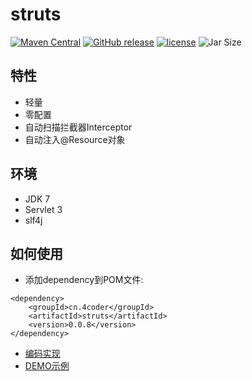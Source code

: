 # struts
[![Maven Central](https://maven-badges.herokuapp.com/maven-central/cn.4coder/struts/badge.svg)](https://maven-badges.herokuapp.com/maven-central/cn.4coder/struts/)
[![GitHub release](https://img.shields.io/github/release/yydf/struts.svg)](https://github.com/yydf/struts/releases)
[![license](https://img.shields.io/github/license/mashape/apistatus.svg)](https://raw.githubusercontent.com/yydf/struts/master/LICENSE)
![Jar Size](https://img.shields.io/badge/jar--size-71.2k-blue.svg)

特性
-------------------------
* 轻量
* 零配置
* 自动扫描拦截器Interceptor
* 自动注入@Resource对象

环境
-------------
- JDK 7
- Servlet 3
- slf4j

如何使用
-----------------------
* 添加dependency到POM文件:

```
<dependency>
    <groupId>cn.4coder</groupId>
    <artifactId>struts</artifactId>
    <version>0.0.8</version>
</dependency>
```

* [编码实现](https://gitee.com/yydf/easystruts-xjcy/wikis/pages)
* [DEMO示例](https://github.com/yydf/struts/blob/master/test.zip)

